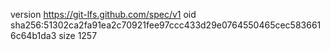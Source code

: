 version https://git-lfs.github.com/spec/v1
oid sha256:51302ca2fa91ea2c70921fee97ccc433d29e0764550465cec5836616c64b1da3
size 1257
